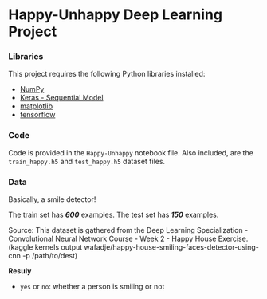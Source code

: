 # Happy-Unhappy Deep Learning Project

### Libraries

This project requires the following Python libraries installed:

- [NumPy](http://www.numpy.org/)
- [Keras - Sequential Model](https://keras.io/guides/sequential_model/)
- [matplotlib](http://matplotlib.org/)
- [tensorflow](https://www.tensorflow.org/)


### Code

Code is provided in the `Happy-Unhappy` notebook file. Also included, are the `train_happy.h5` and `test_happy.h5` dataset files.


### Data

Basically, a smile detector!

The train set has ***600*** examples.
The test set has ***150*** examples.

Source: This dataset is gathered from the Deep Learning Specialization - Convolutional Neural Network Course - Week 2 - Happy House Exercise.
(kaggle kernels output wafadje/happy-house-smiling-faces-detector-using-cnn -p /path/to/dest)


**Resuly**
- `yes` or `no`: whether a person is smiling or not
